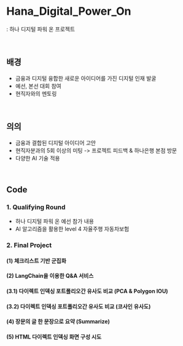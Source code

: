 # Hana_Digital_Power_On
: 하나 디지털 파워 온 프로젝트

<br>

## 배경
- 금융과 디지털 융합한 새로운 아이디어를 가진 디지털 인재 발굴
- 예선, 본선 대회 참여
- 현직자와의 멘토링

<br>

## 의의
- 금융과 결합된 디지털 아이디어 고안
- 현직자분과의 5회 이상의 미팅 -> 프로젝트 피드백 & 하나은행 본점 방문
- 다양한 AI 기술 적용
<br>

## Code
### 1. Qualifying Round
- 하나 디지털 파워 온 예선 참가 내용
- AI 알고리즘을 활용한 level 4 자율주행 자동차보험
### 2. Final Project
#### (1) 체크리스트 기반 군집화
#### (2) LangChain을 이용한 Q&A 서비스
#### (3.1) 다이렉트 인덱싱 포트폴리오간 유사도 비교 (PCA & Polygon IOU)
#### (3.2) 다이렉트 인덱싱 포트폴리오간 유사도 비교 (코사인 유사도)
#### (4) 장문의 글 한 문장으로 요약 (Summarize)
#### (5) HTML 다이렉트 인덱싱 화면 구성 시도
